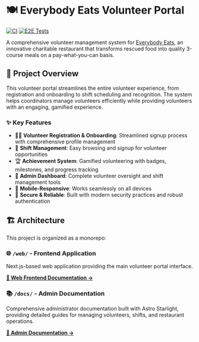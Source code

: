 # 🍽️ Everybody Eats Volunteer Portal

[![CI](https://github.com/malinmalliyawadu/volunteer-portal/actions/workflows/ci.yml/badge.svg)](https://github.com/malinmalliyawadu/volunteer-portal/actions/workflows/ci.yml)
[![E2E Tests](https://github.com/malinmalliyawadu/volunteer-portal/actions/workflows/test.yml/badge.svg)](https://github.com/malinmalliyawadu/volunteer-portal/actions/workflows/test.yml)

A comprehensive volunteer management system for [Everybody Eats](https://www.everybodyeats.nz), an innovative charitable restaurant that transforms rescued food into quality 3-course meals on a pay-what-you-can basis.

## 🚀 Project Overview

This volunteer portal streamlines the entire volunteer experience, from registration and onboarding to shift scheduling and recognition. The system helps coordinators manage volunteers efficiently while providing volunteers with an engaging, gamified experience.

### ✨ Key Features

- 🙋‍♀️ **Volunteer Registration & Onboarding**: Streamlined signup process with comprehensive profile management
- 📅 **Shift Management**: Easy browsing and signup for volunteer opportunities
- 🏆 **Achievement System**: Gamified volunteering with badges, milestones, and progress tracking
- 👥 **Admin Dashboard**: Complete volunteer oversight and shift management tools
- 📱 **Mobile-Responsive**: Works seamlessly on all devices
- 🔐 **Secure & Reliable**: Built with modern security practices and robust authentication

## 🏗️ Architecture

This project is organized as a monorepo:

### 🌐 `/web/` - Frontend Application

Next.js-based web application providing the main volunteer portal interface.

**[📖 Web Frontend Documentation →](./web/README.md)**

### 📚 `/docs/` - Admin Documentation

Comprehensive administrator documentation built with Astro Starlight, providing detailed guides for managing volunteers, shifts, and restaurant operations.

**[📖 Admin Documentation →](./docs/README.md)**

